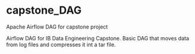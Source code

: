# capstone_DAG
Apache Airflow DAG for capstone project

Airflow DAG for IB Data Engineering Capstone.  Basic DAG that moves data from log files and compresses it int a tar file.
